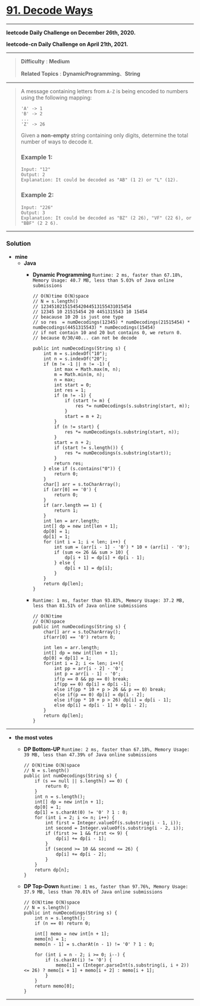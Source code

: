 # [91. Decode Ways](https://leetcode.com/problems/decode-ways/)
---

**leetcode Daily Challenge on December 26th, 2020.**

**leetcode-cn Daily Challenge on April 21th, 2021.**

---

> **Difficulty** : **Medium**
>
> **Related Topics** : **DynamicProgramming**、**String**

---

> A message containing letters from `A-Z` is being encoded to numbers using the following mapping:
> ```
> 'A' -> 1
> 'B' -> 2
> ...
> 'Z' -> 26
> ```
> Given a **non-empty** string containing only digits, determine the total number of ways to decode it.
>
> ### Example 1:
> ```
> Input: "12"
> Output: 2
> Explanation: It could be decoded as "AB" (1 2) or "L" (12).
> ```
>
> ### Example 2:
> ```
> Input: "226"
> Output: 3
> Explanation: It could be decoded as "BZ" (2 26), "VF" (22 6), or "BBF" (2 2 6).
> ```

---


### Solution
* **mine**
  * **Java**
    * **Dynamic Programming** `Runtime: 2 ms, faster than 67.18%, Memory Usage: 40.7 MB, less than 5.03% of Java online submissions`
      ```
      // O(N)time O(N)space
      // N = s.length()
      // 1234510215154542044513155431015454
      // 12345 10 21515454 20 4451315543 10 15454
      // beacause 10 20 is just one type
      // so res  = numDecodings(12345) * numDecodings(21515454) * numDecodings(4451315543) * numDecodings(15454)
      // if not contain 10 and 20 but contains 0, we return 0.
      // because 0/30/40... can not be decode
      
      public int numDecodings(String s) {
          int m = s.indexOf("10");
          int n = s.indexOf("20");
          if (m != -1 || n != -1) {
              int max = Math.max(m, n);
              m = Math.min(m, n);
              n = max;
              int start = 0;
              int res = 1;
              if (m != -1) {
                  if (start != m) {
                      res *= numDecodings(s.substring(start, m));
                  }
                  start = m + 2;
              }
              if (n != start) {
                  res *= numDecodings(s.substring(start, n));
              }
              start = n + 2;
              if (start != s.length()) {
                  res *= numDecodings(s.substring(start));
              }
              return res;
          } else if (s.contains("0")) {
              return 0;
          }
          char[] arr = s.toCharArray();
          if (arr[0] == '0') {
              return 0;
          }
          if (arr.length == 1) {
              return 1;
          }
          int len = arr.length;
          int[] dp = new int[len + 1];
          dp[0] = 1;
          dp[1] = 1;
          for (int i = 1; i < len; i++) {
              int sum = (arr[i - 1] - '0') * 10 + (arr[i] - '0');
              if (sum <= 26 && sum > 10) {
                  dp[i + 1] = dp[i] + dp[i - 1];
              } else {
                  dp[i + 1] = dp[i];
              }
          }
          return dp[len];
      }
      ```
      
    * `Runtime: 1 ms, faster than 93.83%, Memory Usage: 37.2 MB, less than 81.51% of Java online submissions`
      ```
      // O(N)time
      // O(N)space
      public int numDecodings(String s) {
          char[] arr = s.toCharArray();
          if(arr[0] == '0') return 0;
          
          int len = arr.length;
          int[] dp = new int[len + 1];
          dp[0] = dp[1] = 1;
          for(int i = 2; i <= len; i++){
              int pp = arr[i - 2] - '0';
              int p = arr[i - 1] - '0';
              if(p == 0 && pp == 0) break;
              if(pp == 0) dp[i] = dp[i -1];
              else if(pp * 10 + p > 26 && p == 0) break;
              else if(p == 0) dp[i] = dp[i - 2];
              else if(pp * 10 + p > 26) dp[i] = dp[i - 1];
              else dp[i] = dp[i - 1] + dp[i - 2];
          } 
          return dp[len];
      }
      ```
  
---

* **the most votes**
  * **DP  Bottom-UP** `Runtime: 2 ms, faster than 67.18%, Memory Usage: 39 MB, less than 47.39% of Java online submissions`
    ```
    // O(N)time O(N)space
    // N = s.length()
    public int numDecodings(String s) {
        if (s == null || s.length() == 0) {
            return 0;
        }
        int n = s.length();
        int[] dp = new int[n + 1];
        dp[0] = 1;
        dp[1] = s.charAt(0) != '0' ? 1 : 0;
        for (int i = 2; i <= n; i++) {
            int first = Integer.valueOf(s.substring(i - 1, i));
            int second = Integer.valueOf(s.substring(i - 2, i));
            if (first >= 1 && first <= 9) {
                dp[i] += dp[i - 1];
            }
            if (second >= 10 && second <= 26) {
                dp[i] += dp[i - 2];
            }
        }
        return dp[n];
    }
    ```
  
  * **DP  Top-Down** `Runtime: 1 ms, faster than 97.76%, Memory Usage: 37.9 MB, less than 70.01% of Java online submissions`
    ```
    // O(N)time O(N)space
    // N = s.length()
    public int numDecodings(String s) {
        int n = s.length();
        if (n == 0) return 0;

        int[] memo = new int[n + 1];
        memo[n] = 1;
        memo[n - 1] = s.charAt(n - 1) != '0' ? 1 : 0;

        for (int i = n - 2; i >= 0; i--) {
            if (s.charAt(i) != '0') {
                memo[i] = (Integer.parseInt(s.substring(i, i + 2)) <= 26) ? memo[i + 1] + memo[i + 2] : memo[i + 1];
            }
        }
        return memo[0];
    }
    ```
---
